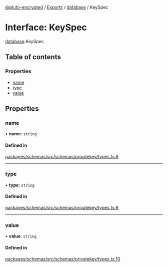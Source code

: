[@pluto-encrypted](../README.md) / [Exports](../modules.md) / [database](../modules/database-1.md) / KeySpec

# Interface: KeySpec

[database](../modules/database-1.md).KeySpec

## Table of contents

### Properties

- [name](database-1.KeySpec.md#name)
- [type](database-1.KeySpec.md#type)
- [value](database-1.KeySpec.md#value)

## Properties

### name

• **name**: `string`

#### Defined in

[packages/schemas/src/schemas/privatekey/types.ts:8](https://github.com/atala-community-projects/pluto-encrypted/blob/a4d8dff/packages/schemas/src/schemas/privatekey/types.ts#L8)

___

### type

• **type**: `string`

#### Defined in

[packages/schemas/src/schemas/privatekey/types.ts:9](https://github.com/atala-community-projects/pluto-encrypted/blob/a4d8dff/packages/schemas/src/schemas/privatekey/types.ts#L9)

___

### value

• **value**: `string`

#### Defined in

[packages/schemas/src/schemas/privatekey/types.ts:10](https://github.com/atala-community-projects/pluto-encrypted/blob/a4d8dff/packages/schemas/src/schemas/privatekey/types.ts#L10)

